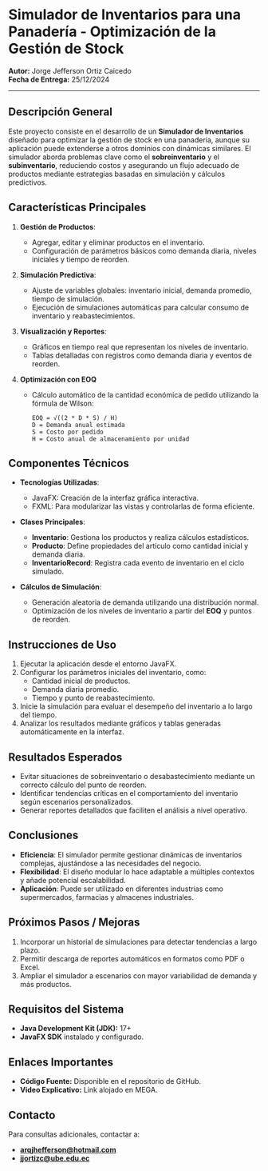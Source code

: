 # Simulador de Inventarios para una Panadería - Optimización de la Gestión de Stock

**Autor:** Jorge Jefferson Ortiz Caicedo  
**Fecha de Entrega:** 25/12/2024

---

## Descripción General
Este proyecto consiste en el desarrollo de un **Simulador de Inventarios** diseñado para optimizar la gestión de stock en una panadería, aunque su aplicación puede extenderse a otros dominios con dinámicas similares. El simulador aborda problemas clave como el **sobreinventario** y el **subinventario**, reduciendo costos y asegurando un flujo adecuado de productos mediante estrategias basadas en simulación y cálculos predictivos.

## Características Principales
1. **Gestión de Productos**:
    - Agregar, editar y eliminar productos en el inventario.
    - Configuración de parámetros básicos como demanda diaria, niveles iniciales y tiempo de reorden.

2. **Simulación Predictiva**:
    - Ajuste de variables globales: inventario inicial, demanda promedio, tiempo de simulación.
    - Ejecución de simulaciones automáticas para calcular consumo de inventario y reabastecimientos.

3. **Visualización y Reportes**:
    - Gráficos en tiempo real que representan los niveles de inventario.
    - Tablas detalladas con registros como demanda diaria y eventos de reorden.

4. **Optimización con EOQ**
    - Cálculo automático de la cantidad económica de pedido utilizando la fórmula de Wilson:
      ```
      EOQ = √((2 * D * S) / H)
      D = Demanda anual estimada
      S = Costo por pedido
      H = Costo anual de almacenamiento por unidad
      ```

## Componentes Técnicos
- **Tecnologías Utilizadas**:
    - JavaFX: Creación de la interfaz gráfica interactiva.
    - FXML: Para modularizar las vistas y controlarlas de forma eficiente.

- **Clases Principales**:
    - **Inventario**: Gestiona los productos y realiza cálculos estadísticos.
    - **Producto**: Define propiedades del artículo como cantidad inicial y demanda diaria.
    - **InventarioRecord**: Registra cada evento de inventario en el ciclo simulado.

- **Cálculos de Simulación**:
    - Generación aleatoria de demanda utilizando una distribución normal.
    - Optimización de los niveles de inventario a partir del **EOQ** y puntos de reorden.

## Instrucciones de Uso
1. Ejecutar la aplicación desde el entorno JavaFX.
2. Configurar los parámetros iniciales del inventario, como:
    - Cantidad inicial de productos.
    - Demanda diaria promedio.
    - Tiempo y punto de reabastecimiento.
3. Inicie la simulación para evaluar el desempeño del inventario a lo largo del tiempo.
4. Analizar los resultados mediante gráficos y tablas generadas automáticamente en la interfaz.

## Resultados Esperados
- Evitar situaciones de sobreinventario o desabastecimiento mediante un correcto cálculo del punto de reorden.
- Identificar tendencias críticas en el comportamiento del inventario según escenarios personalizados.
- Generar reportes detallados que faciliten el análisis a nivel operativo.

## Conclusiones
- **Eficiencia**: El simulador permite gestionar dinámicas de inventarios complejas, ajustándose a las necesidades del negocio.
- **Flexibilidad**: El diseño modular lo hace adaptable a múltiples contextos y añade potencial escalabilidad.
- **Aplicación**: Puede ser utilizado en diferentes industrias como supermercados, farmacias y almacenes industriales.

## Próximos Pasos / Mejoras
1. Incorporar un historial de simulaciones para detectar tendencias a largo plazo.
2. Permitir descarga de reportes automáticos en formatos como PDF o Excel.
3. Ampliar el simulador a escenarios con mayor variabilidad de demanda y más productos.

## Requisitos del Sistema
- **Java Development Kit (JDK):** 17+
- **JavaFX SDK** instalado y configurado.

## Enlaces Importantes
- **Código Fuente:** Disponible en el repositorio de GitHub.
- **Video Explicativo:** Link alojado en MEGA.

## Contacto
Para consultas adicionales, contactar a:
- **arqjhefferson@hotmail.com**
- **jjortizc@ube.edu.ec**  
